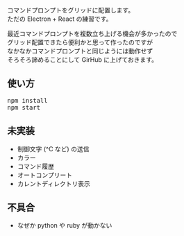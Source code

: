 コマンドプロンプトをグリッドに配置します。  
ただの Electron + React の練習です。

最近コマンドプロンプトを複数立ち上げる機会が多かったので  
グリッド配置できたら便利かと思って作ったのですが  
なかなかコマンドプロンプトと同じようには動作せず  
そろそろ諦めることにして GirHub に上げておきます。

## 使い方
<pre>
npm install
npm start
</pre>

## 未実装
* 制御文字 (^C など) の送信
* カラー
* コマンド履歴
* オートコンプリート
* カレントディレクトリ表示

## 不具合
* なぜか python や ruby が動かない
